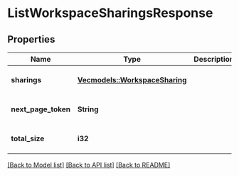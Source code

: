 # ListWorkspaceSharingsResponse

## Properties
Name | Type | Description | Notes
------------ | ------------- | ------------- | -------------
**sharings** | [**Vec<models::WorkspaceSharing>**](WorkspaceSharing.md) |  | [optional] [default to None]
**next_page_token** | **String** |  | [optional] [default to None]
**total_size** | **i32** |  | [optional] [default to None]

[[Back to Model list]](../README.md#documentation-for-models) [[Back to API list]](../README.md#documentation-for-api-endpoints) [[Back to README]](../README.md)


